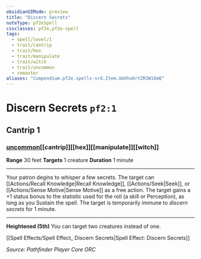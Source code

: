 ```yaml
---
obsidianUIMode: preview
title: "Discern Secrets"
noteType: pf2eSpell
cssclasses: pf2e,pf2e-spell
tags:
  - spell/level/1
  - trait/cantrip
  - trait/hex
  - trait/manipulate
  - trait/witch
  - trait/uncommon
  - remaster
aliases: "Compendium.pf2e.spells-srd.Item.UmXhuKrYZR3W16mQ" 
---
```

# Discern Secrets  `pf2:1`  
## Cantrip 1
### [uncommon](uncommon "Uncommon Rarity Trait")[[cantrip]][[hex]][[manipulate]][[witch]]

**Range** 30 feet
**Targets** 1 creature
**Duration** 1 minute
* * * 
Your patron degins to whisper a few secrets. The target can [[Actions/Recall Knowledge|Recall Knowledge]], [[Actions/Seek|Seek]], or [[Actions/Sense Motive|Sense Motive]] as a free action. The target gains a +1 status bonus to the statistic used for the roll (a skill or Perception), as long as you Sustain the spell. The target is temporarily immune to _discern secrets_ for 1 minute.

* * *

**Heightened (5th)** You can target two creatures instead of one.

[[Spell Effects/Spell Effect_ Discern Secrets|Spell Effect: Discern Secrets]]

*Source: Pathfinder Player Core*
*ORC*